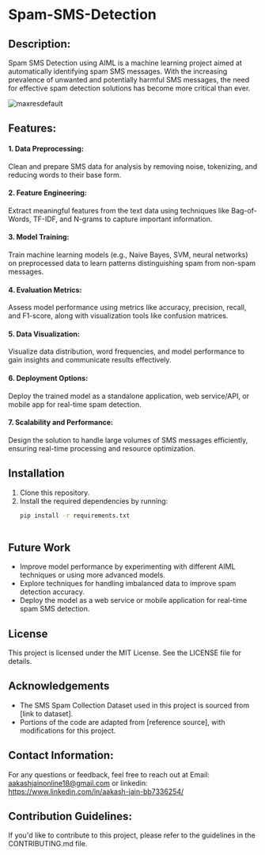 # Spam-SMS-Detection

 ## Description:
Spam SMS Detection using AIML is a machine learning project aimed at automatically identifying spam SMS messages. With the increasing prevalence of unwanted and potentially harmful SMS messages, the need for effective spam detection solutions has become more critical than ever.

![maxresdefault](https://github.com/aakasshhh/Spam-SMS-Detection/assets/118706951/da9b239b-2710-4a8b-9da8-cb626b29337e)



## Features:

#### 1. Data Preprocessing:
 Clean and prepare SMS data for analysis by removing noise, tokenizing, and reducing words to their base form.

#### 2. Feature Engineering: 
Extract meaningful features from the text data using techniques like Bag-of-Words, TF-IDF, and N-grams to capture important information.

#### 3. Model Training: 
Train machine learning models (e.g., Naive Bayes, SVM, neural networks) on preprocessed data to learn patterns distinguishing spam from non-spam messages.

#### 4. Evaluation Metrics:
Assess model performance using metrics like accuracy, precision, recall, and F1-score, along with visualization tools like confusion matrices.

#### 5. Data Visualization: 
Visualize data distribution, word frequencies, and model performance to gain insights and communicate results effectively.

#### 6. Deployment Options: 
Deploy the trained model as a standalone application, web service/API, or mobile app for real-time spam detection.

#### 7. Scalability and Performance: 
Design the solution to handle large volumes of SMS messages efficiently, ensuring real-time processing and resource optimization.

## Installation
1. Clone this repository.
2. Install the required dependencies by running:
   ```bash
   pip install -r requirements.txt
 
## Future Work
- Improve model performance by experimenting with different AIML techniques or using more advanced models.
- Explore techniques for handling imbalanced data to improve spam detection accuracy.
- Deploy the model as a web service or mobile application for real-time spam SMS detection.

## License
This project is licensed under the MIT License. See the LICENSE file for details.

## Acknowledgements
- The SMS Spam Collection Dataset used in this project is sourced from [link to dataset].
- Portions of the code are adapted from [reference source], with modifications for this project.


## Contact Information:
For any questions or feedback, feel free to reach out at Email: aakashjainonline18@gmail.com or linkedin: https://www.linkedin.com/in/aakash-jain-bb7336254/

## Contribution Guidelines:
If you'd like to contribute to this project, please refer to the guidelines in the CONTRIBUTING.md file.





 
